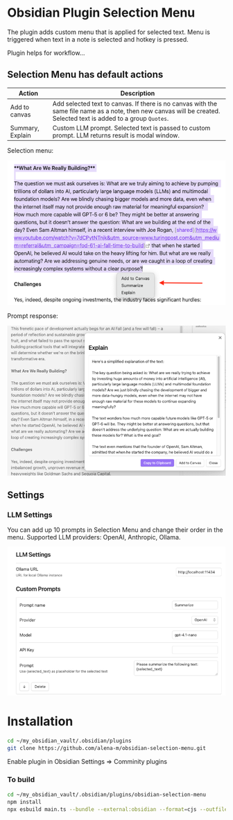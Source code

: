 # Obsidian Plugin Selection Menu 
The plugin adds custom menu that is applied for selected text.
Menu is triggered when text in a note is selected and hotkey is pressed.

Plugin helps for workflow...

## Selection Menu has default actions
|Action|Description|
|---|---|
|Add to canvas|Add selected text to canvas. If there is no canvas with the same file name as a note, then new canvas will be created. Selected text is added to a group `Quotes`.|
|Summary, Explain| Custom LLM prompt. Selected text is passed to custom prompt. LLM returns result is modal window.|


Selection menu:

![selection_menu](img/selection_menu.png)


Prompt response:

![prompt_result](img/prompt_result.png)


## Settings
### LLM Settings
You can add up 10 prompts in Selection Menu and change their order in the menu.
Supported LLM providers: OpenAI, Anthropic, Ollama.

![llm_settings](img/llm_settings.png)

# Installation
```bash
cd ~/my_obsidian_vault/.obsidian/plugins
git clone https://github.com/alena-m/obsidian-selection-menu.git
```
Enable plugin in Obsidian Settings => Comminity plugins

### To build
```bash
cd ~/my_obsidian_vault/.obsidian/plugins/obsidian-selection-menu
npm install
npx esbuild main.ts --bundle --external:obsidian --format=cjs --outfile=main.js --platform=node
```
